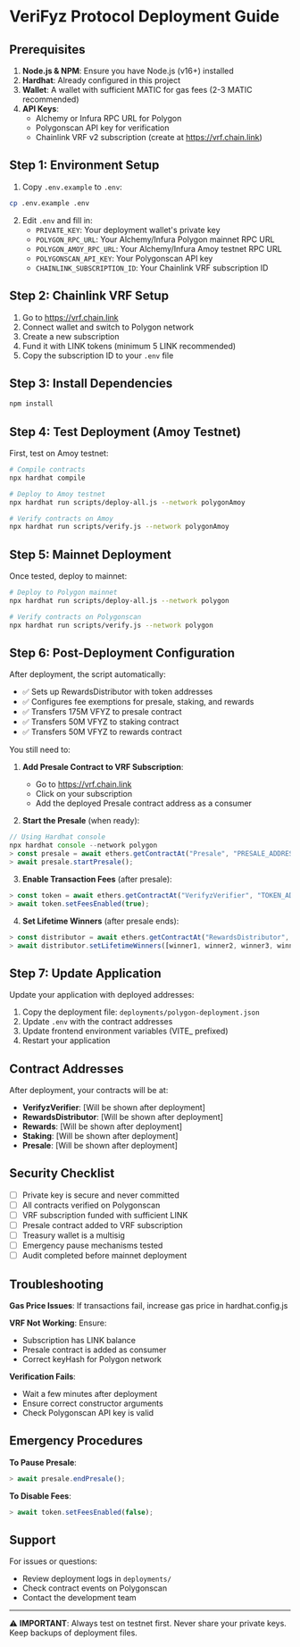 # VeriFyz Protocol Deployment Guide

## Prerequisites

1. **Node.js & NPM**: Ensure you have Node.js (v16+) installed
2. **Hardhat**: Already configured in this project
3. **Wallet**: A wallet with sufficient MATIC for gas fees (2-3 MATIC recommended)
4. **API Keys**: 
   - Alchemy or Infura RPC URL for Polygon
   - Polygonscan API key for verification
   - Chainlink VRF v2 subscription (create at https://vrf.chain.link)

## Step 1: Environment Setup

1. Copy `.env.example` to `.env`:
```bash
cp .env.example .env
```

2. Edit `.env` and fill in:
   - `PRIVATE_KEY`: Your deployment wallet's private key
   - `POLYGON_RPC_URL`: Your Alchemy/Infura Polygon mainnet RPC URL
   - `POLYGON_AMOY_RPC_URL`: Your Alchemy/Infura Amoy testnet RPC URL
   - `POLYGONSCAN_API_KEY`: Your Polygonscan API key
   - `CHAINLINK_SUBSCRIPTION_ID`: Your Chainlink VRF subscription ID

## Step 2: Chainlink VRF Setup

1. Go to https://vrf.chain.link
2. Connect wallet and switch to Polygon network
3. Create a new subscription
4. Fund it with LINK tokens (minimum 5 LINK recommended)
5. Copy the subscription ID to your `.env` file

## Step 3: Install Dependencies

```bash
npm install
```

## Step 4: Test Deployment (Amoy Testnet)

First, test on Amoy testnet:

```bash
# Compile contracts
npx hardhat compile

# Deploy to Amoy testnet
npx hardhat run scripts/deploy-all.js --network polygonAmoy

# Verify contracts on Amoy
npx hardhat run scripts/verify.js --network polygonAmoy
```

## Step 5: Mainnet Deployment

Once tested, deploy to mainnet:

```bash
# Deploy to Polygon mainnet
npx hardhat run scripts/deploy-all.js --network polygon

# Verify contracts on Polygonscan
npx hardhat run scripts/verify.js --network polygon
```

## Step 6: Post-Deployment Configuration

After deployment, the script automatically:
- ✅ Sets up RewardsDistributor with token addresses
- ✅ Configures fee exemptions for presale, staking, and rewards
- ✅ Transfers 175M VFYZ to presale contract
- ✅ Transfers 50M VFYZ to staking contract
- ✅ Transfers 50M VFYZ to rewards contract

You still need to:

1. **Add Presale Contract to VRF Subscription**:
   - Go to https://vrf.chain.link
   - Click on your subscription
   - Add the deployed Presale contract address as a consumer

2. **Start the Presale** (when ready):
```javascript
// Using Hardhat console
npx hardhat console --network polygon
> const presale = await ethers.getContractAt("Presale", "PRESALE_ADDRESS");
> await presale.startPresale();
```

3. **Enable Transaction Fees** (after presale):
```javascript
> const token = await ethers.getContractAt("VerifyzVerifier", "TOKEN_ADDRESS");
> await token.setFeesEnabled(true);
```

4. **Set Lifetime Winners** (after presale ends):
```javascript
> const distributor = await ethers.getContractAt("RewardsDistributor", "DISTRIBUTOR_ADDRESS");
> await distributor.setLifetimeWinners([winner1, winner2, winner3, winner4, winner5]);
```

## Step 7: Update Application

Update your application with deployed addresses:

1. Copy the deployment file: `deployments/polygon-deployment.json`
2. Update `.env` with the contract addresses
3. Update frontend environment variables (VITE_ prefixed)
4. Restart your application

## Contract Addresses

After deployment, your contracts will be at:
- **VerifyzVerifier**: [Will be shown after deployment]
- **RewardsDistributor**: [Will be shown after deployment]
- **Rewards**: [Will be shown after deployment]
- **Staking**: [Will be shown after deployment]
- **Presale**: [Will be shown after deployment]

## Security Checklist

- [ ] Private key is secure and never committed
- [ ] All contracts verified on Polygonscan
- [ ] VRF subscription funded with sufficient LINK
- [ ] Presale contract added to VRF subscription
- [ ] Treasury wallet is a multisig
- [ ] Emergency pause mechanisms tested
- [ ] Audit completed before mainnet deployment

## Troubleshooting

**Gas Price Issues**: If transactions fail, increase gas price in hardhat.config.js

**VRF Not Working**: Ensure:
- Subscription has LINK balance
- Presale contract is added as consumer
- Correct keyHash for Polygon network

**Verification Fails**: 
- Wait a few minutes after deployment
- Ensure correct constructor arguments
- Check Polygonscan API key is valid

## Emergency Procedures

**To Pause Presale**:
```javascript
> await presale.endPresale();
```

**To Disable Fees**:
```javascript
> await token.setFeesEnabled(false);
```

## Support

For issues or questions:
- Review deployment logs in `deployments/`
- Check contract events on Polygonscan
- Contact the development team

---

⚠️ **IMPORTANT**: Always test on testnet first. Never share your private keys. Keep backups of deployment files.